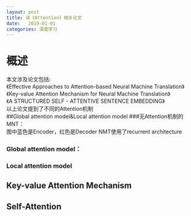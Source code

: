 ```yaml
---
layout: post
title: 读《Attention》相关论文
date:   2019-01-01
categories: 深度学习
---
```

# 概述  
本文涉及论文包括:    
《Effective Approaches to Attention-based Neural Machine Translation》  
《Key-value Attention Mechanism for Neural Machine Translation》  
《A STRUCTURED SELF - ATTENTIVE SENTENCE EMBEDDING》  
以上论文提到了不同的Attention机制  
##Global attention model&Local attention model
###无Attention机制的MNT：  
图中蓝色是Encoder，红色是Decoder
NMT使用了recurrent architecture



### Global attention model：

### Local attention model


## Key-value Attention Mechanism
## Self-Attention
